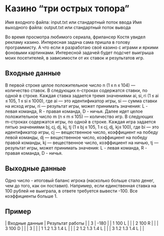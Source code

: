 # Казино “три острых топора”
Имя входного файла:	input.txt или стандартный поток ввода
Имя выходного файла: output.txt или стандартный поток вывода

Во время просмотра любимого сериала, фрилансер Костя увидел рекламу казино. Интересная задача сама пришла в голову программисту. А что если я разработаю своё казино с играми и яркими фоновыми картинками. Интересной задачей будет подсчет выигрыша моих посетителей, в зависимости от их ставок и результатов игр.

## Входные данные
В первой строке целое положительное число n (1 ≤ n ≤ 104) — количество ставок.
В следующих n-строках содержатся ставки, по одной в строке. Каждая ставка задается тремя значениями ai, si, ri (1 ≤ ai ≤ 105, 1 ≤ si ≤ 1000), где ai — это идентификатор игры, si — сумма ставки на исход игры, ri — результат игры, может принимать значения: L - левая команда, R - правая команда, D - ничья.
Далее идет целое положительное число m (n ≤ m ≤ 105) — количество игр.
В следующих m-строках содержатся игры, по одной в строке. Каждая игра задается пятью значениями bj, cj, dj, kj, tj (1 ≤ bj ≤ 105, 1 ≤ cj, dj, kj≤ 100), где bi — это идентификатор игры, cj — вещественное число, коэффициент на победу левой команды, dj — вещественное число, коэффициент на победу правой команды, kj — вещественное число, коэффициент на ничью, tj — результат игры, может принимать значения: L - левая команда, R - правая команда, D - ничья.

## Выходные данные
Одно число - итоговый баланс игрока (насколько больше стало денег, чем до того, как он поставил). Например, если единственная ставка на 100 рублей не выиграла, в ответе требуется вывести -100. Все коэффициенты больше 1.

## Пример
| Входные данные  |  Результат работы |
| 3               | -180              |
| 1 100 L         |                   |
| 2 100 R         |                   |
| 3 100 D         |                   |
| 3               |                   |
| 1 1.2 1.3 1.4 L |                   |
| 2 1.2 1.3 1.4 L |                   |
| 3 1.2 1.3 1.4 L |                   |
